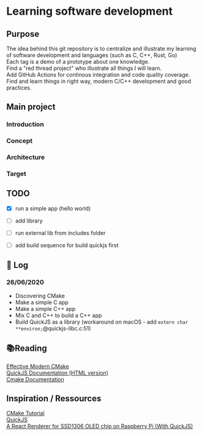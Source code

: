

# Learning software development

## Purpose
The idea behind this git repository is to centralize and illustrate my learning of software development and languages (such as C, C++, Rust, Go)  
Each tag is a demo of a prototype about one knowledge.  
Find a "red thread project" who illustrate all things I will learn.  
Add GitHub Actions for continous integration and code quality coverage.  
Find and learn things in right way, modern C/C++ development and good practices.  

## Main project
### Introduction

### Concept

### Architecture

### Target

## TODO
- [x] run a simple app (hello world)
- [ ] add library
- [ ] run external lib from includes folder
- [ ] add build sequence for build quickjs first


## 🔨 Log

### 26/06/2020
- Discovering CMake
- Make a simple C app
- Make a simple C++ app
- Mix C and C++ to build a C++ app
- Build QuickJS as a library (workaround on macOS - add `extern char **environ;`@quickjs-libc.c:51)


## 📚Reading
[Effective Modern CMake](https://gist.github.com/mbinna/c61dbb39bca0e4fb7d1f73b0d66a4fd1)  
[QuickJS Documentation (HTML version)](https://bellard.org/quickjs/quickjs.html)  
[Cmake Documentation](https://cmake.org/cmake/help/v3.18/)

## Inspiration / Ressources
[CMake Tutorial](https://cmake.org/cmake/help/latest/guide/tutorial/index.html)  
[QuickJS](https://bellard.org/quickjs/)  
[A React Renderer for SSD1306 OLED chip on Raspberry Pi (With QuickJS)](https://github.com/doodlewind/react-ssd1306)
